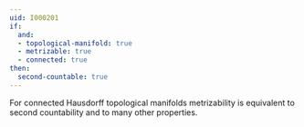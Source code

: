 ```yaml
---
uid: I000201
if:
  and:
  - topological-manifold: true
  - metrizable: true
  - connected: true
then:
  second-countable: true
---
```

For connected Hausdorff topological manifolds metrizability is equivalent to second countability and to many other properties.

